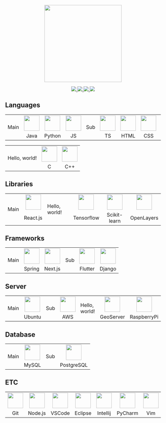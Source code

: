 <!-- Header: Capsule Render -->
<p align="center">
  <img src="https://capsule-render.vercel.app/api?type=waving&color=gradient&customColorList=1&height=300&section=header&text=Annyeong,%20world!🎃&animation=fadeIn&fontSize=72&desc=haseyo&descAlign=40" height=250/>
</p>

<!-- Contacts: Shields.io -->
<p align="center">
  <a href="https://kmaengggong.github.io/">
    <img src="https://img.shields.io/badge/Blog-181717?style=for-the-badge&logo=github" />
  </a>
  <a href="https://www.acmicpc.net/user/kmaengggong">
    <img src="https://img.shields.io/badge/Baekjoon-07609F?style=for-the-badge&logo=bitdefender" />
  </a>
    <a href="https://career.programmers.co.kr/pr/kmaengggong_4603">
    <img src="https://img.shields.io/badge/Programmers-202B3D?style=for-the-badge&logo=pandora" />
  </a>
  <a href="mailto:kmaengggong@gmail.com">
    <img src="https://img.shields.io/badge/Gmail-DDDDDD?style=for-the-badge&logo=gmail" />
  </a>
</p>

<!-- Languages -->
## Languages

<table>
  <tbody>
    <tr>
      <td rowspan="2">Main</td>
      <td align="center"><img id="java" src="https://cdn.jsdelivr.net/gh/devicons/devicon/icons/java/java-original.svg" width="50" height="50" /></td>
      <td align="center"><img src="https://cdn.jsdelivr.net/gh/devicons/devicon/icons/python/python-original.svg" width="50" height="50" /></td>
      <td align="center"><img src="https://cdn.jsdelivr.net/gh/devicons/devicon/icons/javascript/javascript-original.svg" width="50" height="50" /></td>
      <td rowspan="2">Sub</td>
      <td><img src="https://cdn.jsdelivr.net/gh/devicons/devicon/icons/typescript/typescript-original.svg" width="50" height="50" /></td>
      <td align="center"><img src="https://cdn.jsdelivr.net/gh/devicons/devicon/icons/html5/html5-original.svg" width="50" height="50" /></td>
      <td align="center"><img src="https://cdn.jsdelivr.net/gh/devicons/devicon/icons/css3/css3-original.svg" width="50" height="50" /></td>
      <td align="center"><img src="https://www.svgrepo.com/show/142781/jsp-file-format-symbol.svg" width="50" height="50" /></td>
      <td align="center"><img src="https://cdn.jsdelivr.net/gh/devicons/devicon/icons/dart/dart-original.svg" width="50" height="50" /></td>
    </tr>
    <tr>
      <td align="center">Java</td>
      <td align="center">Python</td>
      <td align="center">JS</td>
      <td align="center">TS</td>
      <td align="center">HTML</td>
      <td align="center">CSS</td>
      <td align="center">JSP</td>
      <td align="center">Dart</td>
    </tr>
  </tbody>
</table>

<table>
  <tbody>
    <tr>
      <td rowspan="2">Hello, world!</td>
      <td align="center"><img src="https://cdn.jsdelivr.net/gh/devicons/devicon/icons/c/c-original.svg" width="50" height="50" /></td>
      <td align="center"><img src="https://cdn.jsdelivr.net/gh/devicons/devicon/icons/cplusplus/cplusplus-original.svg" width="50" height="50" /></td>
    </tr>
    <tr>
      <td align="center">C</td>
      <td align="center">C++</td>
    </tr>
  </tbody>
</table>

<!-- Libraries -->
## Libraries

<table>
  <tbody>
    <tr>
      <td rowspan="2">Main</td>
      <td align="center"><img src="https://cdn.jsdelivr.net/gh/devicons/devicon/icons/react/react-original.svg" width="50" height="50" /></td>
      <td rowspan="2">Hello, world!</td>
      <td align="center"><img src="https://cdn.jsdelivr.net/gh/devicons/devicon@latest/icons/tensorflow/tensorflow-original.svg"" width="50" height="50" /></td>
      <td align="center"><img src="https://cdn.jsdelivr.net/gh/devicons/devicon@latest/icons/scikitlearn/scikitlearn-original.svg" width="50" height="50" /></td>
      <td align="center"><img src="https://upload.wikimedia.org/wikipedia/commons/thumb/6/67/OpenLayers_logo.svg/1200px-OpenLayers_logo.svg.png" width="50" height="50" /></td>
    </tr>
    <tr>
      <td align="center">React.js</td>
      <td align="center">Tensorflow</td>
      <td align="center">Scikit-learn</td>
      <td align="center">OpenLayers</td>
    </tr>
  </tbody>
</table>

<!-- Frameworks -->
## Frameworks

<table>
  <tbody>
    <tr>
      <td rowspan="2">Main</td>
      <td align="center"><img src="https://cdn.jsdelivr.net/gh/devicons/devicon/icons/spring/spring-original.svg" width="50" height="50" /></td>
      <td align="center"><img src="https://cdn.jsdelivr.net/gh/devicons/devicon@latest/icons/nextjs/nextjs-original.svg" width="50" height="50" /></td>
      <td rowspan="2">Sub</td>
      <td align="center"><img src="https://cdn.jsdelivr.net/gh/devicons/devicon/icons/flutter/flutter-original.svg" width="50" height="50" /></td>
      <td align="center"><img src="https://cdn.jsdelivr.net/gh/devicons/devicon/icons/django/django-plain.svg" width="50" height="50" /></td>
    </tr>
    <tr>
      <td align="center">Spring</td>
      <td align="center">Next.js</td>
      <td align="center">Flutter</td>
      <td align="center">Django</td>
    </tr>
  </tbody>
</table>

<!-- Server -->
## Server

<table>
  <tbody>
    <tr>
      <td rowspan="2">Main</td>
      <td align="center"><img src="https://cdn.jsdelivr.net/gh/devicons/devicon/icons/ubuntu/ubuntu-original.svg" width="50" height="50" /></td>
      <td rowspan="2">Sub</td>
      <td align="center"><img src="https://cdn.jsdelivr.net/gh/devicons/devicon/icons/amazonwebservices/amazonwebservices-original-wordmark.svg" width="50" height="50" /></td>
      <td rowspan="2">Hello, world!</td>
      <td align="center"><img src="https://avatars.githubusercontent.com/u/186522?s=280&v=4" width="50" height="50" /></td>
      <td align="center"><img src="https://cdn.jsdelivr.net/gh/devicons/devicon@latest/icons/raspberrypi/raspberrypi-original.svg" width="50" height="50" /></td>
    </tr>
    <tr>
      <td align="center">Ubuntu</td>
      <td align="center">AWS</td>
      <td align="center">GeoServer</td>
      <td align="center">RaspberryPi</td>
    </tr>
  </tbody>
</table>

<!-- Database -->
## Database

<table>
  <tbody>
    <tr>
      <td rowspan="2">Main</td>
      <td align="center"><img src="https://cdn.jsdelivr.net/gh/devicons/devicon/icons/mysql/mysql-original.svg" width="50" height="50" /></td>
      <td rowspan="2">Sub</td>
      <td align="center"><img src="https://cdn.jsdelivr.net/gh/devicons/devicon/icons/postgresql/postgresql-original.svg" width="50" height="50" /></td>
    </tr>
    <tr>
      <td align="center">MySQL</td>
      <td align="center">PostgreSQL</td>
    </tr>
  </tbody>
</table>

<!-- ETC: -->
## ETC

<table>
  <tbody>
    <tr>
      <td align="center"><img src="https://cdn.jsdelivr.net/gh/devicons/devicon@latest/icons/git/git-original.svg" width="50" height="50" /></td>
      <td align="center"><img src="https://cdn.jsdelivr.net/gh/devicons/devicon/icons/nodejs/nodejs-original.svg" width="50" height="50" /></td>
      <td align="center"><img src="https://cdn.jsdelivr.net/gh/devicons/devicon/icons/vscode/vscode-original.svg" width="50" height="50" /></td>
      <td align="center"><img src="https://cdn.jsdelivr.net/gh/devicons/devicon@latest/icons/eclipse/eclipse-original.svg" width="50" height="50" /></td>
      <td align="center"><img src="https://cdn.jsdelivr.net/gh/devicons/devicon/icons/intellij/intellij-original.svg" width="50" height="50" /></td>
      <td align="center"><img src="https://cdn.jsdelivr.net/gh/devicons/devicon/icons/pycharm/pycharm-original.svg" width="50" height="50" /></td>
      <td align="center"><img src="https://cdn.jsdelivr.net/gh/devicons/devicon/icons/vim/vim-original.svg" width="50" height="50" /></td>
      <td align="center"><img src="https://cdn.jsdelivr.net/gh/devicons/devicon/icons/slack/slack-original.svg" width="50" height="50" /></td>
      <td align="center"><img src="https://cdn.jsdelivr.net/gh/devicons/devicon@latest/icons/figma/figma-original.svg" width="50" height="50" /></td>
    </tr>
    <tr>
      <td align="center">Git</td>
      <td align="center">Node.js</td>
      <td align="center">VSCode</td>
      <td align="center">Eclipse</td>
      <td align="center">Intellij</td>
      <td align="center">PyCharm</td>
      <td align="center">Vim</td>
      <td align="center">Slack</td>
      <td align="center">Figma</td>
    </tr>
  </tbody>
</table>
